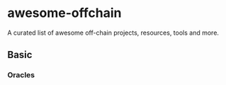 # awesome-offchain
A curated list of awesome off-chain projects, resources, tools and more.
## Basic
### Oracles